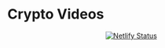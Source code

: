 # Crypto Videos

<div align="center">
  
[![Netlify Status](https://api.netlify.com/api/v1/badges/7add7320-b201-4a01-a7d6-1e1e39788f8f/deploy-status)](https://app.netlify.com/sites/cryptovideos/deploys)
  
</div>
